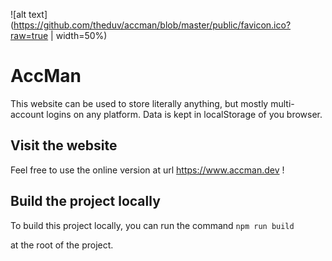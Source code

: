 ![alt text](https://github.com/theduv/accman/blob/master/public/favicon.ico?raw=true | width=50%)


# AccMan

This website can be used to store literally anything, but mostly multi-account logins on any platform.
Data is kept in localStorage of you browser.

## Visit the website

Feel free to use the online version at url https://www.accman.dev !

## Build the project locally

To build this project locally, you can run the command
`npm run build`

at the root of the project.
